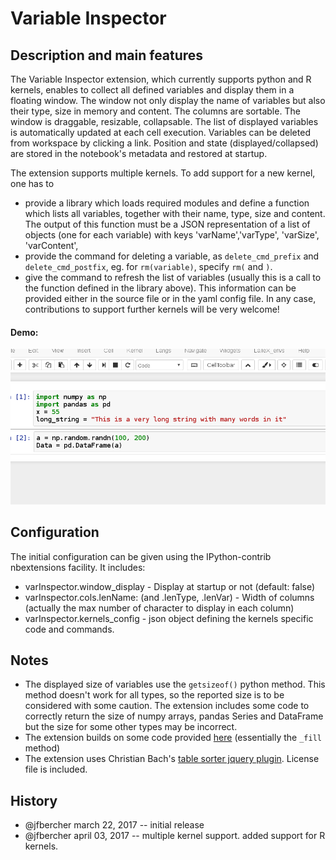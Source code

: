 # Variable Inspector

## Description and main features

The Variable Inspector extension, which currently supports python and R kernels,  enables to collect all defined variables and display them in a floating window. The window not only display the name of variables but also  their type, size in memory and content. The columns are sortable. The window is draggable, resizable, collapsable. The list of displayed variables is automatically updated at each cell execution. Variables can be deleted from workspace by clicking a link. Position and state (displayed/collapsed) are stored in the notebook's metadata and restored at startup. 

The extension supports multiple kernels. To add support for a new kernel, one has to
- provide a library which loads required modules and define a function which lists all variables, together with their name, type, size and content. The output of this function must be a JSON representation of a list of objects (one for each variable) with keys 'varName','varType', 'varSize', 'varContent',
- provide the command for deleting a variable, as `delete_cmd_prefix` and `delete_cmd_postfix`, eg. for `rm(variable)`, specify `rm(` and `)`.
- give the command to refresh the list of variables (usually this is a call to the function defined in the library above). This information can be provided either in the source file or in the yaml config file. In any case, contributions to support further kernels will be very welcome!

#### Demo:
![](demo.gif)

 
## Configuration
The initial configuration can be given using the IPython-contrib nbextensions facility. It includes:

- varInspector.window_display - Display at startup or not (default: false) 
- varInspector.cols.lenName: (and .lenType, .lenVar) - Width of columns (actually the max number of character to display in each column)
- varInspector.kernels_config - json object defining the kernels specific code and commands.


## Notes
- The displayed size of variables use the `getsizeof()` python method. This method doesn't work for all types, so the reported size is to be considered with some caution. The extension includes some code to correctly return the size of numpy arrays, pandas Series and DataFrame but the size for some other types may be incorrect. 
- The extension builds on some code provided [here](https://github.com/ipython/ipywidgets/blob/master/docs/source/examples/Variable%20Inspector.ipynb)  (essentially the `_fill` method)
- The extension uses Christian Bach's [table sorter jquery plugin](https://github.com/christianbach/tablesorter). License file is included. 


## History

- @jfbercher march 22, 2017 -- initial release
- @jfbercher april 03, 2017 -- multiple kernel support. added support for R kernels.